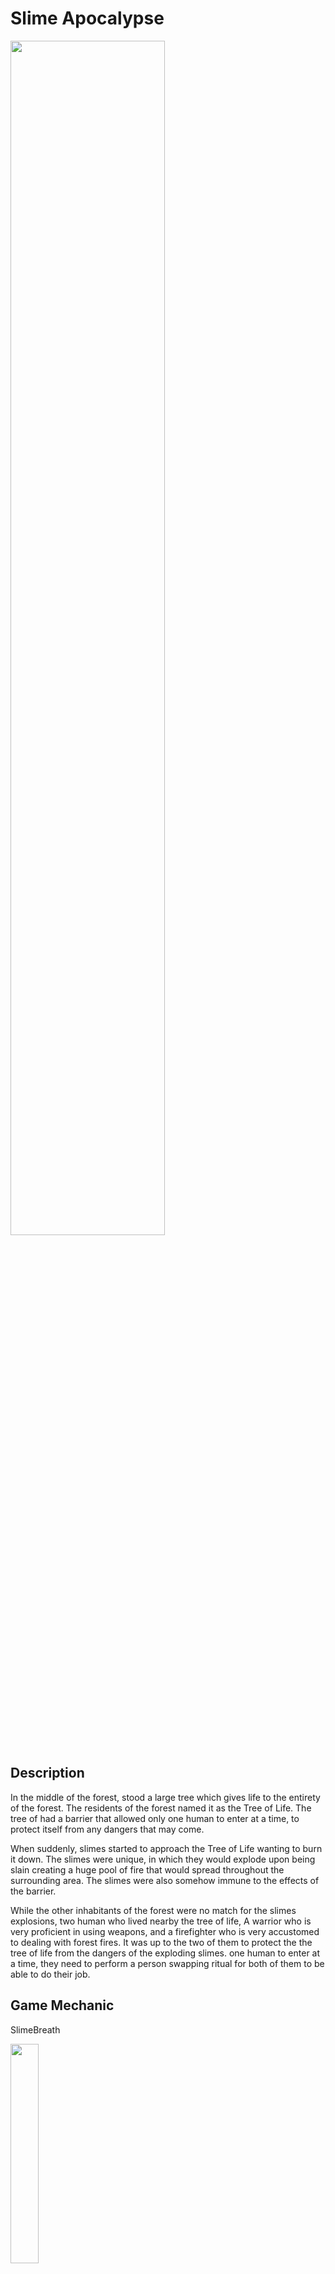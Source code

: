 # Slime Apocalypse

<img src="https://github.com/ChristopherAngrico/SlimeApocalypse/assets/87889745/a8d5c052-5afb-4b0b-92c6-cac46f42ac98" height="70%" width="70%">


## Description
In the middle of the forest, stood a large tree which gives life to the entirety of the forest.
The residents of the forest named it as the Tree of Life.
The tree of had a barrier that allowed only one human to enter at a time, to protect itself from any dangers that may come.

When suddenly, slimes started to approach the Tree of Life wanting to burn it down. 
The slimes were unique, in which they would explode upon being slain creating a huge pool of fire that would spread throughout the surrounding area.
The slimes were also somehow immune to the effects of the barrier.

While the other inhabitants of the forest were no match for the slimes explosions, two human who lived nearby the tree of life,
A warrior who is very proficient in using weapons, and a firefighter who is very accustomed to dealing with forest fires.
It was up to the two of them to protect the the tree of life from the dangers of the exploding slimes.
one human to enter at a time, they need to perform a person swapping ritual for both of them to be able to do their job.

## Game Mechanic
<p>SlimeBreath<p/>
<img src="https://github.com/ChristopherAngrico/SlimeApocalypse/assets/87889745/9f3066cd-270e-4508-965e-4d044216bb82" height="30%" width="30%">

```C#
  IEnumerator _Attack()
  {
    attackState = true;
    em.enabled = true;
    //Find the distance between slime and target
    float distanceToPlayer = Vector2.Distance(targetPlayer.transform.position, transform.position);

    if (distanceToTree < distanceToPlayer)
    {
        AttackLogic(targetTree);
        // attack the tree
        TreeOfLife treeOfLife = targetTree.GetComponent<TreeOfLife>();
        treeOfLife.AttackTree(damage);
    }
    else
    {
        AttackLogic(targetPlayer);
        PlayerHealth playerHealth = targetPlayer.GetComponent<PlayerHealth>();
        playerHealth.AttackPlayer(damageToPlayer);
    }
    yield return new WaitForSeconds(2);
    attackState = false;
    em.enabled = false;
    src.Stop();
}

private void AttackLogic(GameObject target)
{
    // rotate breath to the tree / player
    Vector2 difference = target.transform.position - transform.position;

    float angle = Mathf.Atan2(difference.y, difference.x) * Mathf.Rad2Deg;
    fireBreathParticle.transform.rotation = Quaternion.Euler(0, 0, angle + fireBreathRotateOffset);
}
```
  
<p>Slime Trail<p/>
<img src="https://github.com/ChristopherAngrico/SlimeApocalypse/assets/87889745/a17ab3b5-6f80-4a08-b9d1-d7145b7f7192" 30%" width="30%">

```c#
IEnumerator spawnFireTrail()
{

    while (true)
    {
        if (canSpawnFire)
        {
            GameObject spawnedFire = Instantiate(fireToSpawn, transform.position, Quaternion.identity);
            spawnedFire.SetActive(true);
        }
        yield return new WaitForSeconds(spawnCooldownSec);
    }
}
```

<p>Slime Stomp<p/>
<img src="https://github.com/ChristopherAngrico/SlimeApocalypse/assets/87889745/79c6705e-be16-4239-8844-397afab3a51b" 30%" width="30%">

```c#
override public void Attack()
{
    StartCoroutine(_Attack());
}
IEnumerator _Attack()
{
    animator.SetBool(State.triggerAttack.ToString(), true);
    yield return new WaitForSeconds(1.2f);
    animator.SetBool(State.triggerAttack.ToString(), false);
}
```

<p>Prologue<p/>
<img src="https://github.com/ChristopherAngrico/SlimeApocalypse/assets/87889745/7f6a02dc-25f1-4658-8762-b58dab4e2819"30%" width="30%">

```c#
IEnumerator AnimateText()
{
    _audio.PlayOneShot(Clip);
    for (int i = 0; i < iteminfo[currentDisplayText].Length + 1; i++)
    {
        buttondisable.interactable = false;
        iteminfotext.text = iteminfo[currentDisplayText].Substring(0, i);
        yield return new WaitForSeconds(textspeed);
    }
    _audio.Stop();
    buttondisable.interactable = true;
}
```

<p>TransitionPrologue<p/>
<img src="https://github.com/ChristopherAngrico/SlimeApocalypse/assets/87889745/7ed27b14-b354-4122-88fc-9d006cd38008" width="30%">

```c#
private void Update(){
    if(CurrentDisplayText.currentDisplayText >= 3 && CurrentDisplayText.currentDisplayText<6){
        image1.enabled = false;
        image2.enabled = true;
        image3.enabled = false;
    }else if(CurrentDisplayText.currentDisplayText >= 6 && CurrentDisplayText.currentDisplayText<10){
        image1.enabled = false;
        image2.enabled = false;
        image3.enabled = true;
    }else if(CurrentDisplayText.currentDisplayText >=10){
        SceneManager.LoadScene(2);
    }
}
```

<p>Attack<p/>
<img src="https://github.com/ChristopherAngrico/SlimeApocalypse/assets/87889745/ff4503ca-ef2c-4b58-afed-b18d297383d0" 30%" width="30%">
  
```C#
if (!disableAttack)
{
    if (Input.GetKeyDown(KeyCode.Mouse0))
    {
        if (enemyWithinAttackRange != null)
        {
            enemyWithinAttackRange.GetComponent<Enemy>().DamageEnemy(damageReceived);
            anim.SetTrigger("TriggerAttack");
            StartCoroutine(DelayAllInput());
        }
        else
        {
            anim.SetTrigger("TriggerAttack");
            StartCoroutine(DelayAllInput());
        }
    }
}
```

<p>Flip<p/>
<img src="https://github.com/ChristopherAngrico/SlimeApocalypse/assets/87889745/46f620ca-e114-4167-917e-b159d02eda2b" 30%" width="30%">

```c#
private void InputMouseDirection()
{
    Vector3 mousePosition = Input.mousePosition;
    mousePosition.z = Camera.main.nearClipPlane;
    Vector3 convertScreenToWorldSpace = Camera.main.ScreenToWorldPoint(mousePosition);
    difference = convertScreenToWorldSpace - transform.position;
    int freezeRotation = 0;
    if (Time.timeScale == 0)
    {
        freezeRotation = 0;
    }else{
        freezeRotation = 1;
    }
    float angle = Mathf.Atan2(difference.y, difference.x) * Mathf.Rad2Deg * freezeRotation;

    transform.rotation = Quaternion.Euler(new Vector3(0, 0, angle));

    if (isSword)
    {
        float localEuler = 0;
        if (angle > 90 || angle < -90)
        {
            localEuler = -1;
        }
        else
        {
            localEuler = 1;
        }
        transform.localScale = new Vector3(1, localEuler, 1);
    }

}
```

<p>Switch character<p/>
<img src="https://github.com/ChristopherAngrico/SlimeApocalypse/assets/87889745/eaf4812b-60e8-4105-81d3-a31cf06ee037" 30%" width="30%">

```c#
void Update()
{
    if (Input.GetKeyDown(keyToSwitch) )
    {
            Debug.Log("key E is pressed ");
        if (!onCooldown)
        {
            Debug.Log("Start Switching Player");
            StartCoroutine(SwitchPlayer());
        }
    }
    
}

IEnumerator SwitchPlayer()
{
    //weapon stuff here
    onCooldown = true;

    Debug.Log("Switching Player");
    // get all child and flip the enabled value
    foreach (Transform child in transform)
    {
        child.gameObject.SetActive(!child.gameObject.activeSelf);
    }
    yield return new WaitForSeconds(switchingTime);
    onCooldown = false;
}
```
  
## Game controls

The following controls are bound in-game, for gameplay and testing.

| Key Binding       | Function          |
| ----------------- | ----------------- |
| W,A,S,D           | Standard movement |
| Left Click        | Spray water, and attack |
| E        | Switch player |
| ESC        | To open main menu |

